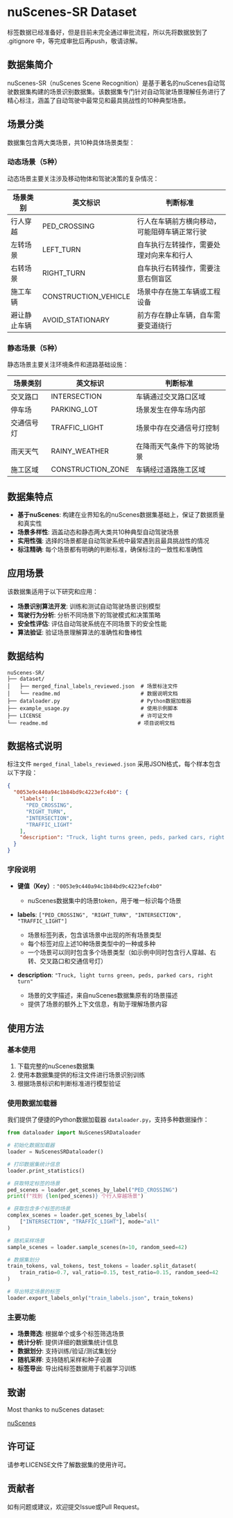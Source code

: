 # nuScenes-SR Dataset

标签数据已经准备好，但是目前未完全通过审批流程，所以先将数据放到了 .gitignore 中，等完成审批后再push，敬请谅解。

## 数据集简介

nuScenes-SR（nuScenes Scene Recognition）是基于著名的nuScenes自动驾驶数据集构建的场景识别数据集。该数据集专门针对自动驾驶场景理解任务进行了精心标注，涵盖了自动驾驶中最常见和最具挑战性的10种典型场景。

## 场景分类

数据集包含两大类场景，共10种具体场景类型：

### 动态场景（5种）

动态场景主要关注涉及移动物体和驾驶决策的复杂情况：

| 场景类别 | 英文标识 | 判断标准 |
|---------|---------|---------|
| 行人穿越 | PED_CROSSING | 行人在车辆前方横向移动，可能阻碍车辆正常行驶 |
| 左转场景 | LEFT_TURN | 自车执行左转操作，需要处理对向来车和行人 |
| 右转场景 | RIGHT_TURN | 自车执行右转操作，需要注意右侧盲区 |
| 施工车辆 | CONSTRUCTION_VEHICLE | 场景中存在施工车辆或工程设备 |
| 避让静止车辆 | AVOID_STATIONARY | 前方存在静止车辆，自车需要变道绕行 |

### 静态场景（5种）

静态场景主要关注环境条件和道路基础设施：

| 场景类别 | 英文标识 | 判断标准 |
|---------|---------|---------|
| 交叉路口 | INTERSECTION | 车辆通过交叉路口区域 |
| 停车场 | PARKING_LOT | 场景发生在停车场内部 |
| 交通信号灯 | TRAFFIC_LIGHT | 场景中存在交通信号灯控制 |
| 雨天天气 | RAINY_WEATHER | 在降雨天气条件下的驾驶场景 |
| 施工区域 | CONSTRUCTION_ZONE | 车辆经过道路施工区域 |

## 数据集特点

- **基于nuScenes**: 构建在业界知名的nuScenes数据集基础上，保证了数据质量和真实性
- **场景多样性**: 涵盖动态和静态两大类共10种典型自动驾驶场景
- **实用性强**: 选择的场景都是自动驾驶系统中最常遇到且最具挑战性的情况
- **标注精确**: 每个场景都有明确的判断标准，确保标注的一致性和准确性

## 应用场景

该数据集适用于以下研究和应用：

- **场景识别算法开发**: 训练和测试自动驾驶场景识别模型
- **驾驶行为分析**: 分析不同场景下的驾驶模式和决策策略
- **安全性评估**: 评估自动驾驶系统在不同场景下的安全性能
- **算法验证**: 验证场景理解算法的准确性和鲁棒性

## 数据结构

```
nuScenes-SR/
├── dataset/
│   ├── merged_final_labels_reviewed.json  # 场景标注文件
│   └── readme.md                          # 数据说明文档
├── dataloader.py                          # Python数据加载器
├── example_usage.py                       # 使用示例脚本
├── LICENSE                                # 许可证文件
└── readme.md                             # 项目说明文档
```

## 数据格式说明

标注文件 `merged_final_labels_reviewed.json` 采用JSON格式，每个样本包含以下字段：

```json
{
  "0053e9c440a94c1b84bd9c4223efc4b0": {
    "labels": [
      "PED_CROSSING",
      "RIGHT_TURN",
      "INTERSECTION",
      "TRAFFIC_LIGHT"
    ],
    "description": "Truck, light turns green, peds, parked cars, right turn"
  }
}
```

### 字段说明

- **键值（Key）**: `"0053e9c440a94c1b84bd9c4223efc4b0"`
  - nuScenes数据集中的场景token，用于唯一标识每个场景
  
- **labels**: `["PED_CROSSING", "RIGHT_TURN", "INTERSECTION", "TRAFFIC_LIGHT"]`
  - 场景标签列表，包含该场景中出现的所有场景类型
  - 每个标签对应上述10种场景类型中的一种或多种
  - 一个场景可以同时包含多个场景类型（如示例中同时包含行人穿越、右转、交叉路口和交通信号灯）
  
- **description**: `"Truck, light turns green, peds, parked cars, right turn"`
  - 场景的文字描述，来自nuScenes数据集原有的场景描述
  - 提供了场景的额外上下文信息，有助于理解场景内容

## 使用方法

### 基本使用

1. 下载完整的nuScenes数据集
2. 使用本数据集提供的标注文件进行场景识别训练
3. 根据场景标识和判断标准进行模型验证

### 使用数据加载器

我们提供了便捷的Python数据加载器 `dataloader.py`，支持多种数据操作：

```python
from dataloader import NuScenesSRDataloader

# 初始化数据加载器
loader = NuScenesSRDataloader()

# 打印数据集统计信息
loader.print_statistics()

# 获取特定标签的场景
ped_scenes = loader.get_scenes_by_label("PED_CROSSING")
print(f"找到 {len(ped_scenes)} 个行人穿越场景")

# 获取包含多个标签的场景
complex_scenes = loader.get_scenes_by_labels(
    ["INTERSECTION", "TRAFFIC_LIGHT"], mode="all"
)

# 随机采样场景
sample_scenes = loader.sample_scenes(n=10, random_seed=42)

# 数据集划分
train_tokens, val_tokens, test_tokens = loader.split_dataset(
    train_ratio=0.7, val_ratio=0.15, test_ratio=0.15, random_seed=42
)

# 导出特定场景的标签
loader.export_labels_only("train_labels.json", train_tokens)
```

### 主要功能

- **场景筛选**: 根据单个或多个标签筛选场景
- **统计分析**: 提供详细的数据集统计信息
- **数据划分**: 支持训练/验证/测试集划分
- **随机采样**: 支持随机采样和种子设置
- **标签导出**: 导出纯标签数据用于机器学习训练

## 致谢

Most thanks to nuScenes dataset:

[nuScenes](https://www.nuscenes.org/)

## 许可证

请参考LICENSE文件了解数据集的使用许可。

## 贡献者

如有问题或建议，欢迎提交Issue或Pull Request。